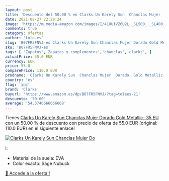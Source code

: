 ```yaml
---
layout: post
title: 'Descuento del 50.00 % en Clarks Un Karely Sun  Chanclas Mujer  Do'
date: 2021-08-27 22:29:24
image: 'https://m.media-amazon.com/images/I/41UUiVZ6U2L._SL500_._SL400_.jpg'
comments: true
category: ofertas
author: 'tole.es'
slug: 'B07FR5FNVJ-es Clarks Un Karely Sun Chanclas Mujer Dorado Gold Metallic-...'
sku: 'B07FR5FNVJ-es'
tags: [ 'Zapatos','Zapatos y complementos','chanclas','clarks', ]
actualPrice: 55.0 EUR
currency: EUR
price: 55.0
comparePrice: 110.0 EUR
prodname: 'Clarks Un Karely Sun  Chanclas Mujer  Dorado  Gold Metallic-   35 EU'
country: 'es'
flag: '🇪🇸'
brand: 'Clarks'
buyurl: 'https://www.amazon.es/dp/B07FR5FNVJ/?tag=tolees-21'
descuento: '50.00'
average: '54.3746666666668'
---
```


Tienes [Clarks Un Karely Sun  Chanclas Mujer  Dorado  Gold Metallic-   35 EU](https://www.amazon.es/dp/B07FR5FNVJ/?tag=tolees-21) con un 50.00 % de descuento con precio de oferta de 55.0 EUR (original: 110.0 EUR) en el siguiente enlace!

[![Clarks Un Karely Sun  Chanclas Mujer  Do](https://m.media-amazon.com/images/I/41UUiVZ6U2L._SL500_._SL400_.jpg)](https://www.amazon.es/dp/B07FR5FNVJ/?tag=tolees-21)

ℹ️:

- Material de la suela: EVA
- Color exacto: Sage Nubuck

[🛒 Accede a la oferta!!](https://www.amazon.es/dp/B07FR5FNVJ/?tag=tolees-21)
